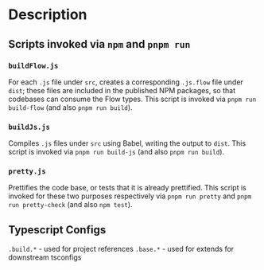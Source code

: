 # Description

## Scripts invoked via `npm` and `pnpm run`

### `buildFlow.js`

For each `.js` file under `src`, creates a corresponding `.js.flow` file under `dist`; these files are included in the published NPM packages, so that codebases can consume the Flow types. This script is invoked via `pnpm run build-flow` (and also `pnpm run build`).

### `buildJs.js`

Compiles `.js` files under `src` using Babel, writing the output to `dist`. This script is invoked via `pnpm run build-js` (and also `pnpm run build`).

### `pretty.js`

Prettifies the code base, or tests that it is already prettified. This script is invoked for these two purposes respectively via `pnpm run pretty` and `pnpm run pretty-check` (and also `npm test`).

## Typescript Configs

`.build.*` - used for project references
`.base.*` - used for extends for downstream tsconfigs
